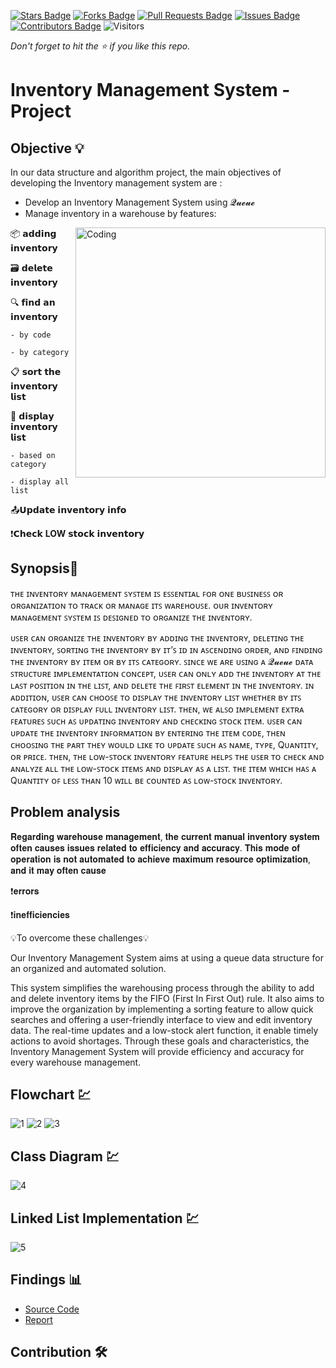 [![Stars Badge](https://img.shields.io/github/stars/jjn7702/SECJ2013-DSA)](https://github.com/jjn7702/SECJ2013-DSA/Submission/Sample/stargazers)
[![Forks Badge](https://img.shields.io/github/forks/jjn7702/SECJ2013-DSA)](https://github.com/jjn7702/SECJ2013-DSA/Submission/Sample/network/members)
[![Pull Requests Badge](https://img.shields.io/github/issues-pr/jjn7702/SECJ2013-DSA)](https://github.com/jjn7702/SECJ2013-DSA/Submission/Sample/pulls)
[![Issues Badge](https://img.shields.io/github/issues/jjn7702/SECJ2013-DSA)](https://github.com/jjn7702/SECJ2013-DSA/Submission/Sample/issues)
[![Contributors Badge](https://img.shields.io/github/contributors/jjn7702/SECJ2013-DSA?color=2b9348)](https://github.com/jjn7702/SECJ2013-DSA/Submission/Sample/graphs/contributors)
![Visitors](https://api.visitorbadge.io/api/visitors?path=https%3A%2F%2Fgithub.com%2Fjjn7702%2FSECJ2013-DSA%2FSubmission%2FSample&labelColor=%23d9e3f0&countColor=%23697689&style=flat)

_Don't forget to hit the :star: if you like this repo._

# Inventory Management System - Project
## Objective 💡

In our data structure and algorithm project, the main objectives of developing the Inventory management system are :
- Develop an Inventory Management System using 𝓠𝓾𝓮𝓾𝓮
- Manage inventory in a warehouse by features:
<img align="right" alt="Coding" width="400" src="https://media.licdn.com/dms/image/D4D12AQEGH0grNgGe3w/article-cover_image-shrink_600_2000/0/1663428061606?e=2147483647&v=beta&t=vci9t4_Sun-qVHZfCJOGhoLxGNbjnC5KAuRcbtW-MMs">


📦 𝗮𝗱𝗱𝗶𝗻𝗴 𝗶𝗻𝘃𝗲𝗻𝘁𝗼𝗿𝘆

🗃️ 𝗱𝗲𝗹𝗲𝘁𝗲 𝗶𝗻𝘃𝗲𝗻𝘁𝗼𝗿𝘆

🔍 𝗳𝗶𝗻𝗱 𝗮𝗻 𝗶𝗻𝘃𝗲𝗻𝘁𝗼𝗿𝘆 

    - by code
    
    - by category

📋 𝘀𝗼𝗿𝘁 𝘁𝗵𝗲 𝗶𝗻𝘃𝗲𝗻𝘁𝗼𝗿𝘆 𝗹𝗶𝘀𝘁 

📃 𝗱𝗶𝘀𝗽𝗹𝗮𝘆 𝗶𝗻𝘃𝗲𝗻𝘁𝗼𝗿𝘆 𝗹𝗶𝘀𝘁 
   
    - based on category
   
    - display all list

📤𝗨𝗽𝗱𝗮𝘁𝗲 𝗶𝗻𝘃𝗲𝗻𝘁𝗼𝗿𝘆 𝗶𝗻𝗳𝗼

❗𝗖𝗵𝗲𝗰𝗸 **LOW** 𝘀𝘁𝗼𝗰𝗸 𝗶𝗻𝘃𝗲𝗻𝘁𝗼𝗿𝘆




## Synopsis📝

ᴛʜᴇ ɪɴᴠᴇɴᴛᴏʀʏ ᴍᴀɴᴀɢᴇᴍᴇɴᴛ ꜱʏꜱᴛᴇᴍ ɪꜱ ᴇꜱꜱᴇɴᴛɪᴀʟ ꜰᴏʀ ᴏɴᴇ ʙᴜꜱɪɴᴇꜱꜱ ᴏʀ ᴏʀɢᴀɴɪᴢᴀᴛɪᴏɴ ᴛᴏ ᴛʀᴀᴄᴋ ᴏʀ ᴍᴀɴᴀɢᴇ ɪᴛꜱ ᴡᴀʀᴇʜᴏᴜꜱᴇ. ᴏᴜʀ ɪɴᴠᴇɴᴛᴏʀʏ ᴍᴀɴᴀɢᴇᴍᴇɴᴛ ꜱʏꜱᴛᴇᴍ ɪꜱ ᴅᴇꜱɪɢɴᴇᴅ ᴛᴏ ᴏʀɢᴀɴɪᴢᴇ ᴛʜᴇ ɪɴᴠᴇɴᴛᴏʀʏ. 

ᴜꜱᴇʀ ᴄᴀɴ ᴏʀɢᴀɴɪᴢᴇ ᴛʜᴇ ɪɴᴠᴇɴᴛᴏʀʏ ʙʏ ᴀᴅᴅɪɴɢ ᴛʜᴇ ɪɴᴠᴇɴᴛᴏʀʏ, ᴅᴇʟᴇᴛɪɴɢ ᴛʜᴇ ɪɴᴠᴇɴᴛᴏʀʏ, ꜱᴏʀᴛɪɴɢ ᴛʜᴇ ɪɴᴠᴇɴᴛᴏʀʏ ʙʏ ɪᴛ’ꜱ ɪᴅ ɪɴ ᴀꜱᴄᴇɴᴅɪɴɢ ᴏʀᴅᴇʀ, ᴀɴᴅ ꜰɪɴᴅɪɴɢ ᴛʜᴇ ɪɴᴠᴇɴᴛᴏʀʏ ʙʏ ɪᴛᴇᴍ ᴏʀ ʙʏ ɪᴛꜱ ᴄᴀᴛᴇɢᴏʀʏ. 
ꜱɪɴᴄᴇ ᴡᴇ ᴀʀᴇ ᴜꜱɪɴɢ ᴀ 𝓠𝓾𝓮𝓾𝓮 ᴅᴀᴛᴀ ꜱᴛʀᴜᴄᴛᴜʀᴇ ɪᴍᴘʟᴇᴍᴇɴᴛᴀᴛɪᴏɴ ᴄᴏɴᴄᴇᴘᴛ, ᴜꜱᴇʀ ᴄᴀɴ ᴏɴʟʏ ᴀᴅᴅ ᴛʜᴇ ɪɴᴠᴇɴᴛᴏʀʏ ᴀᴛ ᴛʜᴇ ʟᴀꜱᴛ ᴘᴏꜱɪᴛɪᴏɴ ɪɴ ᴛʜᴇ ʟɪꜱᴛ, ᴀɴᴅ ᴅᴇʟᴇᴛᴇ ᴛʜᴇ ꜰɪʀꜱᴛ ᴇʟᴇᴍᴇɴᴛ ɪɴ ᴛʜᴇ ɪɴᴠᴇɴᴛᴏʀʏ. ɪɴ ᴀᴅᴅɪᴛɪᴏɴ, ᴜꜱᴇʀ ᴄᴀɴ ᴄʜᴏᴏꜱᴇ ᴛᴏ ᴅɪꜱᴘʟᴀʏ ᴛʜᴇ ɪɴᴠᴇɴᴛᴏʀʏ ʟɪꜱᴛ ᴡʜᴇᴛʜᴇʀ ʙʏ ɪᴛꜱ ᴄᴀᴛᴇɢᴏʀʏ ᴏʀ ᴅɪꜱᴘʟᴀʏ ꜰᴜʟʟ ɪɴᴠᴇɴᴛᴏʀʏ ʟɪꜱᴛ. ᴛʜᴇɴ, ᴡᴇ ᴀʟꜱᴏ ɪᴍᴘʟᴇᴍᴇɴᴛ ᴇxᴛʀᴀ ꜰᴇᴀᴛᴜʀᴇꜱ ꜱᴜᴄʜ ᴀꜱ ᴜᴘᴅᴀᴛɪɴɢ ɪɴᴠᴇɴᴛᴏʀʏ ᴀɴᴅ ᴄʜᴇᴄᴋɪɴɢ ꜱᴛᴏᴄᴋ ɪᴛᴇᴍ. ᴜꜱᴇʀ ᴄᴀɴ ᴜᴘᴅᴀᴛᴇ ᴛʜᴇ ɪɴᴠᴇɴᴛᴏʀʏ ɪɴꜰᴏʀᴍᴀᴛɪᴏɴ ʙʏ ᴇɴᴛᴇʀɪɴɢ ᴛʜᴇ ɪᴛᴇᴍ ᴄᴏᴅᴇ, ᴛʜᴇɴ ᴄʜᴏᴏꜱɪɴɢ ᴛʜᴇ ᴘᴀʀᴛ ᴛʜᴇʏ ᴡᴏᴜʟᴅ ʟɪᴋᴇ ᴛᴏ ᴜᴘᴅᴀᴛᴇ ꜱᴜᴄʜ ᴀꜱ ɴᴀᴍᴇ, ᴛʏᴘᴇ, Qᴜᴀɴᴛɪᴛʏ, ᴏʀ ᴘʀɪᴄᴇ. ᴛʜᴇɴ, ᴛʜᴇ ʟᴏᴡ-ꜱᴛᴏᴄᴋ ɪɴᴠᴇɴᴛᴏʀʏ ꜰᴇᴀᴛᴜʀᴇ ʜᴇʟᴘꜱ ᴛʜᴇ ᴜꜱᴇʀ ᴛᴏ ᴄʜᴇᴄᴋ ᴀɴᴅ ᴀɴᴀʟʏᴢᴇ ᴀʟʟ ᴛʜᴇ ʟᴏᴡ-ꜱᴛᴏᴄᴋ ɪᴛᴇᴍꜱ ᴀɴᴅ ᴅɪꜱᴘʟᴀʏ ᴀꜱ ᴀ ʟɪꜱᴛ. ᴛʜᴇ ɪᴛᴇᴍ ᴡʜɪᴄʜ ʜᴀꜱ ᴀ Qᴜᴀɴᴛɪᴛʏ ᴏꜰ ʟᴇꜱꜱ ᴛʜᴀɴ 10 ᴡɪʟʟ ʙᴇ ᴄᴏᴜɴᴛᴇᴅ ᴀꜱ ʟᴏᴡ-ꜱᴛᴏᴄᴋ ɪɴᴠᴇɴᴛᴏʀʏ.

## Problem analysis

𝐑𝐞𝐠𝐚𝐫𝐝𝐢𝐧𝐠 𝐰𝐚𝐫𝐞𝐡𝐨𝐮𝐬𝐞 𝐦𝐚𝐧𝐚𝐠𝐞𝐦𝐞𝐧𝐭, 𝐭𝐡𝐞 𝐜𝐮𝐫𝐫𝐞𝐧𝐭 𝐦𝐚𝐧𝐮𝐚𝐥 𝐢𝐧𝐯𝐞𝐧𝐭𝐨𝐫𝐲 𝐬𝐲𝐬𝐭𝐞𝐦 𝐨𝐟𝐭𝐞𝐧 𝐜𝐚𝐮𝐬𝐞𝐬 𝐢𝐬𝐬𝐮𝐞𝐬 𝐫𝐞𝐥𝐚𝐭𝐞𝐝 𝐭𝐨 𝐞𝐟𝐟𝐢𝐜𝐢𝐞𝐧𝐜𝐲 𝐚𝐧𝐝 𝐚𝐜𝐜𝐮𝐫𝐚𝐜𝐲. 𝐓𝐡𝐢𝐬 𝐦𝐨𝐝𝐞 𝐨𝐟 𝐨𝐩𝐞𝐫𝐚𝐭𝐢𝐨𝐧 𝐢𝐬 𝐧𝐨𝐭 𝐚𝐮𝐭𝐨𝐦𝐚𝐭𝐞𝐝 𝐭𝐨 𝐚𝐜𝐡𝐢𝐞𝐯𝐞 𝐦𝐚𝐱𝐢𝐦𝐮𝐦 𝐫𝐞𝐬𝐨𝐮𝐫𝐜𝐞 𝐨𝐩𝐭𝐢𝐦𝐢𝐳𝐚𝐭𝐢𝐨𝐧, 𝐚𝐧𝐝 𝐢𝐭 𝐦𝐚𝐲 𝐨𝐟𝐭𝐞𝐧 𝐜𝐚𝐮𝐬𝐞

❗️𝐞𝐫𝐫𝐨𝐫𝐬

❗️𝐢𝐧𝐞𝐟𝐟𝐢𝐜𝐢𝐞𝐧𝐜𝐢𝐞𝐬


💡To overcome these challenges💡

Our Inventory Management System aims at using a queue data structure for an organized and automated solution. 

This system simplifies the warehousing process through the ability to add and delete inventory items by the FIFO (First In First Out) rule. It also aims to improve the organization by implementing a sorting feature to allow quick searches and offering a user-friendly interface to view and edit inventory data. The real-time updates and a low-stock alert function, it enable timely actions to avoid shortages. Through these goals and characteristics, the Inventory Management System will provide efficiency and accuracy for every warehouse management.



## Flowchart 💹
![1](https://github.com/jjn7702/SECJ2013-DSA/blob/main/Submission/sec04/center%20point/Images/A2-FLOW1.png)
![2](https://github.com/jjn7702/SECJ2013-DSA/blob/main/Submission/sec04/center%20point/Images/DSA%20PROJECT%20FLOW2.drawio.png)
![3](https://github.com/jjn7702/SECJ2013-DSA/blob/main/Submission/sec04/center%20point/Images/PROJECT%20FLOW%203.drawio.png)

## Class Diagram 💹
![4](https://github.com/jjn7702/SECJ2013-DSA/blob/main/Submission/sec04/center%20point/Images/project%20class.drawio.png)



## Linked List Implementation 💹
![5](https://github.com/jjn7702/SECJ2013-DSA/blob/main/Submission/sec04/center%20point/Images/dataStructurre.jpg)


## Findings 📊

- [Source Code](./files/source%20code)
- [Report](./files/reports)

## Contribution 🛠️
